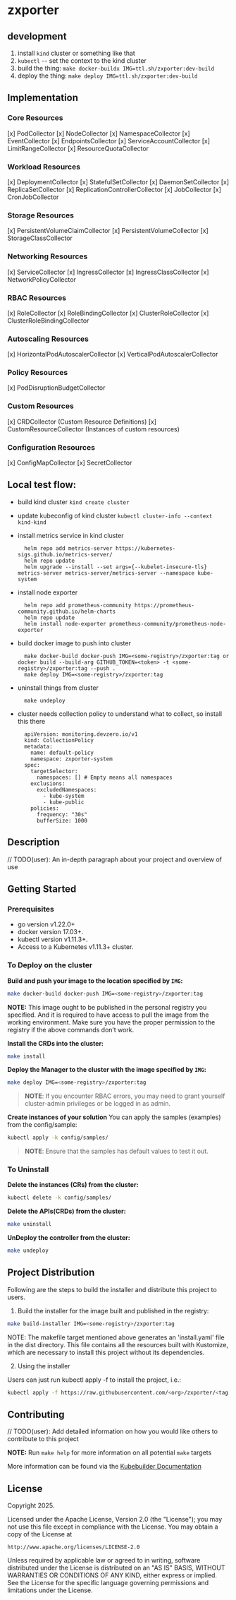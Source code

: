 # zxporter

## development

1. install `kind` cluster or something like that
2. `kubectl` -- set the context to the kind cluster
3. build the thing: `make docker-buildx IMG=ttl.sh/zxporter:dev-build`
4. deploy the thing: `make deploy IMG=ttl.sh/zxporter:dev-build`

## Implementation 

### Core Resources

[x] PodCollector
[x] NodeCollector
[x] NamespaceCollector
[x] EventCollector
[x] EndpointsCollector
[x] ServiceAccountCollector
[x] LimitRangeCollector
[x] ResourceQuotaCollector

### Workload Resources

[x] DeploymentCollector
[x] StatefulSetCollector
[x] DaemonSetCollector
[x] ReplicaSetCollector
[x] ReplicationControllerCollector
[x] JobCollector
[x] CronJobCollector

### Storage Resources

[x] PersistentVolumeClaimCollector
[x] PersistentVolumeCollector
[x] StorageClassCollector

### Networking Resources

[x] ServiceCollector
[x] IngressCollector
[x] IngressClassCollector
[x] NetworkPolicyCollector

### RBAC Resources

[x] RoleCollector
[x] RoleBindingCollector
[x] ClusterRoleCollector
[x] ClusterRoleBindingCollector

### Autoscaling Resources

[x] HorizontalPodAutoscalerCollector
[x] VerticalPodAutoscalerCollector

### Policy Resources

[x] PodDisruptionBudgetCollector

### Custom Resources

[x] CRDCollector (Custom Resource Definitions)
[x] CustomResourceCollector (Instances of custom resources)

### Configuration Resources

[x] ConfigMapCollector
[x] SecretCollector

## Local test flow:

* build kind cluster
  `kind create cluster`

* update kubeconfig of kind cluster
  `kubectl cluster-info --context kind-kind`

* install metrics service in kind cluster
  ```
    helm repo add metrics-server https://kubernetes-sigs.github.io/metrics-server/
    helm repo update
    helm upgrade --install --set args={--kubelet-insecure-tls} metrics-server metrics-server/metrics-server --namespace kube-system
  ``` 

* install node exporter
  ```
    helm repo add prometheus-community https://prometheus-community.github.io/helm-charts 
    helm repo update
    helm install node-exporter prometheus-community/prometheus-node-exporter
  ```

* build docker image to push into cluster
  ```
    make docker-build docker-push IMG=<some-registry>/zxporter:tag or docker build --build-arg GITHUB_TOKEN=<token> -t <some-registry>/zxporter:tag --push .
    make deploy IMG=<some-registry>/zxporter:tag
  ```

* uninstall things from cluster
  ```
    make undeploy
  ```

* cluster needs collection policy to understand what to collect, so install this there
  ```
    apiVersion: monitoring.devzero.io/v1
    kind: CollectionPolicy
    metadata:
      name: default-policy
      namespace: zxporter-system
    spec:
      targetSelector:
        namespaces: [] # Empty means all namespaces
      exclusions:
        excludedNamespaces:
          - kube-system
          - kube-public
      policies:
        frequency: "30s"
        bufferSize: 1000
  ```

## Description
// TODO(user): An in-depth paragraph about your project and overview of use

## Getting Started

### Prerequisites
- go version v1.22.0+
- docker version 17.03+.
- kubectl version v1.11.3+.
- Access to a Kubernetes v1.11.3+ cluster.

### To Deploy on the cluster
**Build and push your image to the location specified by `IMG`:**

```sh
make docker-build docker-push IMG=<some-registry>/zxporter:tag
```

**NOTE:** This image ought to be published in the personal registry you specified.
And it is required to have access to pull the image from the working environment.
Make sure you have the proper permission to the registry if the above commands don’t work.

**Install the CRDs into the cluster:**

```sh
make install
```

**Deploy the Manager to the cluster with the image specified by `IMG`:**

```sh
make deploy IMG=<some-registry>/zxporter:tag
```

> **NOTE**: If you encounter RBAC errors, you may need to grant yourself cluster-admin
privileges or be logged in as admin.

**Create instances of your solution**
You can apply the samples (examples) from the config/sample:

```sh
kubectl apply -k config/samples/
```

>**NOTE**: Ensure that the samples has default values to test it out.

### To Uninstall
**Delete the instances (CRs) from the cluster:**

```sh
kubectl delete -k config/samples/
```

**Delete the APIs(CRDs) from the cluster:**

```sh
make uninstall
```

**UnDeploy the controller from the cluster:**

```sh
make undeploy
```

## Project Distribution

Following are the steps to build the installer and distribute this project to users.

1. Build the installer for the image built and published in the registry:

```sh
make build-installer IMG=<some-registry>/zxporter:tag
```

NOTE: The makefile target mentioned above generates an 'install.yaml'
file in the dist directory. This file contains all the resources built
with Kustomize, which are necessary to install this project without
its dependencies.

2. Using the installer

Users can just run kubectl apply -f <URL for YAML BUNDLE> to install the project, i.e.:

```sh
kubectl apply -f https://raw.githubusercontent.com/<org>/zxporter/<tag or branch>/dist/install.yaml
```

## Contributing
// TODO(user): Add detailed information on how you would like others to contribute to this project

**NOTE:** Run `make help` for more information on all potential `make` targets

More information can be found via the [Kubebuilder Documentation](https://book.kubebuilder.io/introduction.html)

## License

Copyright 2025.

Licensed under the Apache License, Version 2.0 (the "License");
you may not use this file except in compliance with the License.
You may obtain a copy of the License at

    http://www.apache.org/licenses/LICENSE-2.0

Unless required by applicable law or agreed to in writing, software
distributed under the License is distributed on an "AS IS" BASIS,
WITHOUT WARRANTIES OR CONDITIONS OF ANY KIND, either express or implied.
See the License for the specific language governing permissions and
limitations under the License.

